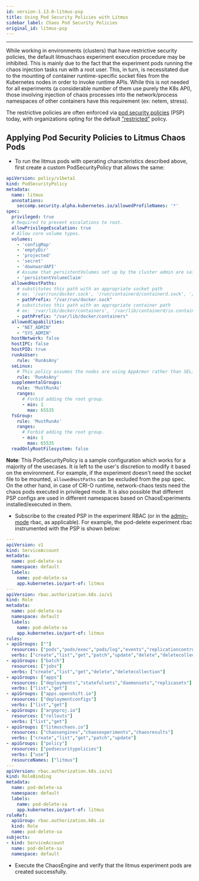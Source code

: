 ```yaml
---
id: version-1.13.0-litmus-psp
title: Using Pod Security Policies with Litmus
sidebar_label: Chaos Pod Security Policies
original_id: litmus-psp
---
```

------

While working in environments (clusters) that have restrictive security policies, the default litmuschaos experiment execution procedure may be inhibited. 
This is mainly due to the fact that the experiment pods running the chaos injection tasks run with a root user. This, in turn, is necessitated due to the mounting 
of container runtime-specific socket files from the Kubernetes nodes in order to invoke runtime APIs. While this is not needed for all experiments (a considerable 
number of them use purely the K8s API), those involving injection of chaos processes into the network/process namespaces of other containers have this requirement 
(ex: netem, stress).

The restrictive policies are often enforced via [pod security policies](https://kubernetes.io/docs/concepts/policy/pod-security-policy/) (PSP) today, with organizations
opting for the default ["restricted"](https://kubernetes.io/docs/concepts/policy/pod-security-policy/#example-policies) policy. 


## Applying Pod Security Policies to Litmus Chaos Pods


- To run the litmus pods with operating characteristics described above, first create a custom PodSecurityPolicy that allows the same: 

[embedmd]:# (https://raw.githubusercontent.com/litmuschaos/chaos-charts/master/pod-security-policy/psp-litmus.yaml yaml)
```yaml
apiVersion: policy/v1beta1
kind: PodSecurityPolicy
metadata:
  name: litmus
  annotations:
    seccomp.security.alpha.kubernetes.io/allowedProfileNames: '*'
spec:
  privileged: true
  # Required to prevent escalations to root.
  allowPrivilegeEscalation: true
  # Allow core volume types.
  volumes:
    - 'configMap'
    - 'emptyDir'
    - 'projected'
    - 'secret'
    - 'downwardAPI'
    # Assume that persistentVolumes set up by the cluster admin are safe to use.
    - 'persistentVolumeClaim'
  allowedHostPaths:
    # substitutes this path with an appropriate socket path
    # ex: '/var/run/docker.sock', '/run/containerd/containerd.sock', '/run/crio/crio.sock'
    - pathPrefix: "/var/run/docker.sock"
    # substitutes this path with an appropriate container path
    # ex: '/var/lib/docker/containers', '/var/lib/containerd/io.containerd.runtime.v1.linux/k8s.io', '/var/lib/containers/storage/overlay/'
    - pathPrefix: "/var/lib/docker/containers"
  allowedCapabilities:
    - "NET_ADMIN"
    - "SYS_ADMIN"
  hostNetwork: false
  hostIPC: false
  hostPID: true
  runAsUser:
    rule: 'RunAsAny'
  seLinux:
    # This policy assumes the nodes are using AppArmor rather than SELinux.
    rule: 'RunAsAny'
  supplementalGroups:
    rule: 'MustRunAs'
    ranges:
      # Forbid adding the root group.
      - min: 1
        max: 65535
  fsGroup:
    rule: 'MustRunAs'
    ranges:
      # Forbid adding the root group.
      - min: 1
        max: 65535
  readOnlyRootFilesystem: false
```

  **Note**: This PodSecurityPolicy is a sample configuration which works for a majority of the usecases. It is left to the user's discretion to modify it based 
  on the environment. For example, if the experiment doesn't need the socket file to be mounted, `allowedHostPaths` can be excluded from the psp spec. On the
  other hand, in case of CRI-O runtime, network-chaos tests need the chaos pods executed in privileged mode. It is also possible that different PSP configs are
  used in different namespaces based on ChaosExperiments installed/executed in them. 

- Subscribe to the created PSP in the experiment RBAC (or in the [admin-mode](https://docs.litmuschaos.io/docs/admin-mode/#prepare-rbac-manifest) rbac, as applicable).
  For example, the pod-delete experiment rbac instrumented with the PSP is shown below:

[embedmd]:# (https://raw.githubusercontent.com/litmuschaos/chaos-charts/v1.13.x/charts/generic/pod-delete/rbac-psp.yaml yaml) 
```yaml
---
apiVersion: v1
kind: ServiceAccount
metadata:
  name: pod-delete-sa
  namespace: default
  labels:
    name: pod-delete-sa
    app.kubernetes.io/part-of: litmus
---
apiVersion: rbac.authorization.k8s.io/v1
kind: Role
metadata:
  name: pod-delete-sa
  namespace: default
  labels:
    name: pod-delete-sa
    app.kubernetes.io/part-of: litmus
rules:
- apiGroups: [""]
  resources: ["pods","pods/exec","pods/log","events","replicationcontrollers"]
  verbs: ["create","list","get","patch","update","delete","deletecollection"]
- apiGroups: ["batch"]
  resources: ["jobs"]
  verbs: ["create","list","get","delete","deletecollection"]
- apiGroups: ["apps"]
  resources: ["deployments","statefulsets","daemonsets","replicasets"]
  verbs: ["list","get"]
- apiGroups: ["apps.openshift.io"]
  resources: ["deploymentconfigs"]
  verbs: ["list","get"]
- apiGroups: ["argoproj.io"]
  resources: ["rollouts"]
  verbs: ["list","get"]
- apiGroups: ["litmuschaos.io"]
  resources: ["chaosengines","chaosexperiments","chaosresults"]
  verbs: ["create","list","get","patch","update"]
- apiGroups: ["policy"]
  resources: ["podsecuritypolicies"]
  verbs: ["use"]
  resourceNames: ["litmus"] 
---
apiVersion: rbac.authorization.k8s.io/v1
kind: RoleBinding
metadata:
  name: pod-delete-sa
  namespace: default
  labels:
    name: pod-delete-sa
    app.kubernetes.io/part-of: litmus
roleRef:
  apiGroup: rbac.authorization.k8s.io
  kind: Role
  name: pod-delete-sa
subjects:
- kind: ServiceAccount
  name: pod-delete-sa
  namespace: default

```

- Execute the ChaosEngine and verify that the litmus experiment pods are created successfully.  



